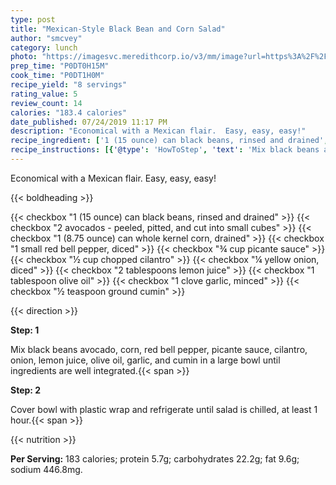 ```yaml
---
type: post
title: "Mexican-Style Black Bean and Corn Salad"
author: "smcvey"
category: lunch
photo: "https://imagesvc.meredithcorp.io/v3/mm/image?url=https%3A%2F%2Fimages.media-allrecipes.com%2Fuserphotos%2F2351999.jpg"
prep_time: "P0DT0H15M"
cook_time: "P0DT1H0M"
recipe_yield: "8 servings"
rating_value: 5
review_count: 14
calories: "183.4 calories"
date_published: 07/24/2019 11:17 PM
description: "Economical with a Mexican flair.  Easy, easy, easy!"
recipe_ingredient: ['1 (15 ounce) can black beans, rinsed and drained', '2 avocados - peeled, pitted, and cut into small cubes', '1 (8.75 ounce) can whole kernel corn, drained', '1 small red bell pepper, diced', '¾ cup picante sauce', '½ cup chopped cilantro', '¼ yellow onion, diced', '2 tablespoons lemon juice', '1 tablespoon olive oil', '1 clove garlic, minced', '½ teaspoon ground cumin']
recipe_instructions: [{'@type': 'HowToStep', 'text': 'Mix black beans avocado, corn, red bell pepper, picante sauce, cilantro, onion, lemon juice, olive oil, garlic, and cumin in a large bowl until ingredients are well integrated.\n'}, {'@type': 'HowToStep', 'text': 'Cover bowl with plastic wrap and refrigerate until salad is chilled, at least 1 hour.\n'}]
---
```


Economical with a Mexican flair.  Easy, easy, easy! 

{{< boldheading >}}

{{< checkbox "1 (15 ounce) can black beans, rinsed and drained" >}}
{{< checkbox "2  avocados - peeled, pitted, and cut into small cubes" >}}
{{< checkbox "1 (8.75 ounce) can whole kernel corn, drained" >}}
{{< checkbox "1 small red bell pepper, diced" >}}
{{< checkbox "¾ cup picante sauce" >}}
{{< checkbox "½ cup chopped cilantro" >}}
{{< checkbox "¼  yellow onion, diced" >}}
{{< checkbox "2 tablespoons lemon juice" >}}
{{< checkbox "1 tablespoon olive oil" >}}
{{< checkbox "1 clove garlic, minced" >}}
{{< checkbox "½ teaspoon ground cumin" >}}


{{< direction >}}

**Step: 1**

Mix black beans avocado, corn, red bell pepper, picante sauce, cilantro, onion, lemon juice, olive oil, garlic, and cumin in a large bowl until ingredients are well integrated.{{< span >}}

**Step: 2**

Cover bowl with plastic wrap and refrigerate until salad is chilled, at least 1 hour.{{< span >}}

{{< nutrition >}}

**Per Serving:** 183 calories; protein 5.7g; carbohydrates 22.2g; fat 9.6g; sodium 446.8mg.